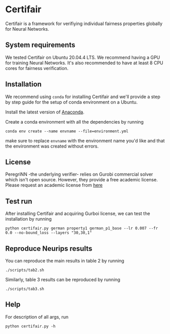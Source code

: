 # Certifair
Certifair is a framework for verifiying individual fairness properties globally for Neural Networks.

## System requirements
We tested Certifair on Ubuntu 20.04.4 LTS. We recommend having a GPU for training Neural Networks. It's also recommended to have at least 8 CPU cores for fairness verification.

## Installation
We recommend using `conda` for installing Certifair and we'll provide a step by step guide for the setup of conda environment on a Ubuntu.

Install the latest version of [Anaconda](https://docs.anaconda.com/anaconda/install/).

Create a conda environment with all the dependencies by running

`conda env create --name envname --file=environment.yml`

make sure to replace `envname` with the environment name you'd like and that the environment was created without errors.

## License 
PeregriNN -the underlying verifier- relies on Gurobi commercial solver which isn't open source. However, they provide a free academic license. Please request an academic license from [here](https://www.gurobi.com/academia/academic-program-and-licenses/)

## Test run
After installing Certifair and acquiring Gurboi license, we can test the installation by running

`python certifair.py german property1 german_p1_base --lr 0.007 --fr 0.0 --no-bound_loss --layers "30,30,1"`

## Reproduce Neurips results

You can reproduce the main results in table 2 by running 

`./scripts/tab2.sh`

Similarly, table 3 results can be reproduced by running 

`./scripts/tab3.sh`

## Help

For description of all args, run

`python certifair.py -h`


